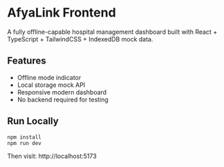 # AfyaLink Frontend
A fully offline-capable hospital management dashboard built with React + TypeScript + TailwindCSS + IndexedDB mock data.

## Features
- Offline mode indicator
- Local storage mock API
- Responsive modern dashboard
- No backend required for testing

## Run Locally
```
npm install
npm run dev
```
Then visit: http://localhost:5173
